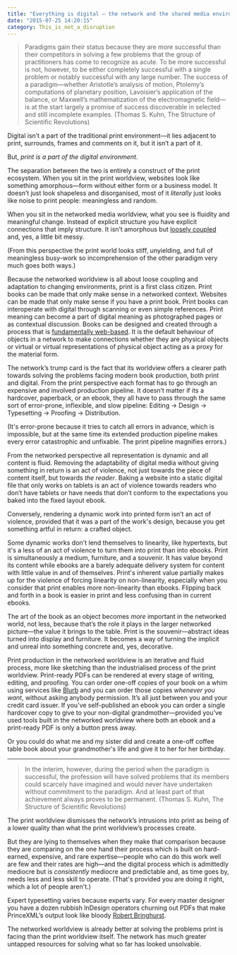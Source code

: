 ```yaml
---
title: "Everything is digital – the network and the shared media environment"
date: "2015-07-25 14:20:15"
category: This_is_not_a_disruption
---
```


> Paradigms gain their status because they are more successful than
> their competitors in solving a few problems that the group of
> practitioners has come to recognize as acute. To be more successful is
> not, however, to be either completely successful with a single problem
> or notably successful with any large number. The success of a
> paradigm—whether Aristotle’s analysis of motion, Ptolemy’s
> computations of planetary position, Lavoisier’s application of the
> balance, or Maxwell’s mathematization of the electromagnetic field—is
> at the start largely a promise of success discoverable in selected and
> still incomplete examples. (Thomas S. Kuhn, The Structure of
> Scientific Revolutions)

Digital isn’t a part of the traditional print environment—it lies
adjacent to print, surrounds, frames and comments on it, but it isn’t a
part of it.

But, *print is a part of the digital environment*.

The separation between the two is entirely a construct of the print
ecosystem. When you sit in the print worldview, websites look like
something amorphous—form without either form or a business model. It
doesn’t just look shapeless and disorganised, most of it *literally*
just looks like noise to print people: meaningless and random.

When you sit in the networked media worldview, what you see is fluidity
and meaningful change. Instead of explicit structure you have explicit
connections that imply structure. It isn’t amorphous but [loosely
coupled](http://en.wikipedia.org/wiki/Loose_coupling) and, yes, a little
bit messy.

(From this perspective the print world looks stiff, unyielding, and full of meaningless busy-work so incomprehension of the other paradigm very much goes both ways.)

Because the networked worldview is all about loose coupling and
adaptation to changing environments, print is a first class citizen.
Print books can be made that only make sense in a networked context.
Websites can be made that only make sense if you have a print book.
Print books can interoperate with digital through scanning or even
simple references. Print meaning can become a part of digital meaning as
photographed pages or as contextual discussion. Books can be designed
and created through a process that is [fundamentally
web-based](http://www.princexml.com/). It is the default behaviour of
objects in a network to make connections whether they are physical
objects or virtual or virtual representations of physical object acting
as a proxy for the material form.

The network’s trump card is the fact that its worldview offers a clearer
path towards solving the problems facing modern book production, both
print and digital. From the print perspective each format has to go through an expensive and involved production pipeline. It doesn’t matter if its
a hardcover, paperback, or an ebook, they all have to pass through the
same sort of error-prone, inflexible, and slow pipeline: Editing &rarr;
Design &rarr; Typesetting &rarr; Proofing &rarr; Distribution.

(It's error-prone because it tries to catch all errors in advance, which is impossible, but at the same time its extended production pipeline makes every error catastrophic and unfixable. The print pipeline magnifies errors.)

From the networked perspective all representation is dynamic and all
content is fluid. Removing the adaptability of digital media without
giving something in return is an act of violence, not just towards the
piece of content itself, but towards *the reader*. Baking a website into
a static digital file that only works on tablets is an act of violence
towards readers who don’t have tablets or have needs that don’t conform
to the expectations you baked into the fixed layout ebook.

Conversely, rendering a dynamic work into printed form isn’t an act of
violence, provided that it was a part of the work's design, because you get something artful in return: a crafted object.

Some dynamic works don't lend themselves to linearity, like hypertexts, but it's a less of an act of violence to turn them into print than into ebooks. Print is simultaneously a medium, furniture, and a souvenir. It has value beyond its content while ebooks are a barely adequate delivery system for content with little value in and of themselves. Print's inherent value partially makes up for the violence of forcing linearity on non-linearity, especially when you consider that print enables more non-linearity than ebooks. Flipping back and forth in a book is easier in print and less confusing than in current ebooks.

The art of the book as an object becomes *more* important in the
networked world, not less, because that’s the role it plays in the
larger networked picture—the value it brings to the table. Print is the souvenir—abstract ideas turned into display and furniture. It becomes a way of turning the implicit and unreal into something concrete and, yes, decorative.

Print production in the networked worldview is an iterative and fluid process, more
like sketching than the industrialised process of the print worldview.
Print-ready PDFs can be rendered at every stage of writing, editing, and
proofing. You can order one-off copies of your book on a whim using
services like [Blurb](http://www.blurb.com/) and you can order those
copies *whenever you want*, without asking anybody permission. It’s all
just between you and your credit card issuer. If you’ve self-published
an ebook you can order a single hardcover copy to give to your
non-digital grandmother—provided you’ve used tools built in the
networked worldview where both an ebook and a print-ready PDF is only a
button press away.

Or you could do what me and my sister did and create a one-off coffee table book about your grandmother's life and give it to her for her birthday.

***

> In the interim, however, during the period when the paradigm is
> successful, the profession will have solved problems that its members
> could scarcely have imagined and would never have undertaken without
> commitment to the paradigm. And at least part of that achievement
> always proves to be permanent. (Thomas S. Kuhn, The Structure of
> Scientific Revolutions)

The print worldview dismisses the network’s intrusions into print as
being of a lower quality than what the print worldview’s processes
create.

But they are lying to themselves when they make that comparison because
they are comparing on the one hand their process which is built on
hard-earned, expensive, and rare expertise—people who can do this work well are few and their rates are high—and the digital process which is admittedly mediocre but is *consistently* mediocre and predictable and, as time goes by, needs less and less skill to operate. (That's provided you are doing it right, which a lot of people aren't.)

Expert typesetting varies because experts vary. For every master
designer you have a dozen rubbish InDesign operators churning out PDFs
that make PrinceXML’s output look like bloody [Robert
Bringhurst](https://en.wikipedia.org/wiki/The_Elements_of_Typographic_Style).

The networked worldview is already better at solving the problems print
is facing than the print worldview itself. The network has much
greater untapped resources for solving what so far has looked
unsolvable.
